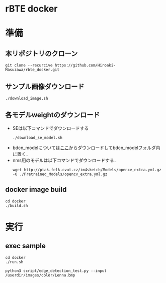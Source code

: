 # rBTE docker

# 準備
## 本リポジトリのクローン
```
git clone --recurcive https://github.com/Hiroaki-Masuzawa/rbte_docker.git
```

## サンプル画像ダウンロード
```
./download_image.sh
```

## 各モデルweightのダウンロード
- SEは以下コマンドでダウンロードする
    ```
    ./download_se_model.sh
    ```
- bdcn_modelについては[ここ](https://drive.google.com/file/d/1CmDMypSlLM6EAvOt5yjwUQ7O5w-xCm1n/view?usp=sharing)からダウンロードしてbdcn_modelフォルダ内に置く．
- nms用のモデルは以下コマンドでダウンロードする．
    ```
    wget http://ptak.felk.cvut.cz/im4sketch/Models/opencv_extra.yml.gz -O ./Pretrained_Models/opencv_extra.yml.gz
    ```

## docker image build
```
cd docker
./build.sh
```
# 実行
## exec sample
```
cd docker
./run.sh
```
```
python3 script/edge_detection_test.py --input /userdir/images/color/Lenna.bmp
```
